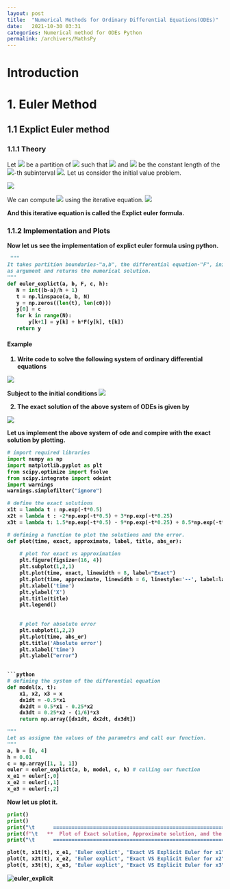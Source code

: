 ```yaml
---
layout: post
title:  "Numerical Methods for Ordinary Differential Equations(ODEs)"
date:   2021-10-30 03:31
categories: Numerical method for ODEs Python
permalink: /archivers/MathsPy
---
```

# Introduction

# 1. Euler Method
## 1.1 Explict Euler method
### 1.1.1 Theory 
Let <img src="https://latex.codecogs.com/svg.latex?\normalsize&space;t_k"/> be a partition of <img src="https://latex.codecogs.com/svg.latex?\normalsize&space;[a,b]"/> such that <img src="https://latex.codecogs.com/svg.latex?\normalsize&space;a=t_0<t_1<\cdots<t_{N-1}<t_{N}=b"/> and <img src="https://latex.codecogs.com/svg.latex?\normalsize;H"/> 
be the constant length of the <img src="https://latex.codecogs.com/svg.latex?\normalsize&space;k"/>-th subinterval 
<img src="https://latex.codecogs.com/svg.latex?\normalsize&space;H = t_k - t_{k-1}"/>. Let us consider the initial value problem.

<img src="https://latex.codecogs.com/svg.latex?\Large&space;\begin{equation}
  \begin{cases}
    y' = F(y, t),      & \quad \text{on } [a, b]\\\\
    y(a) = c,
  \end{cases}
\end{equation}"/>

We can compute <img src="https://latex.codecogs.com/svg.latex?\normalsize&space;y_{k+1}"/> using the iterative equation.<b>
<img src="https://latex.codecogs.com/svg.latex?\normalsize&space;y_{k+1} = y_k + HF(y_k, t_k)"/>

And this iterative equation is called the Explict euler formula.

### 1.1.2 Implementation and Plots
  Now let us see the implementation of explict euler formula using python.
 ```python
  """
It takes partition boundaries-"a,b", the differential equation-"F", initial values-'c', and the step size-'h'
as argument and returns the numerical solution.
"""
def euler_explict(a, b, F, c, h):
    N = int((b-a)/h + 1)
    t = np.linspace(a, b, N)
    y = np.zeros((len(t), len(c0)))
    y[0] = c
    for k in range(N):
        y[k+1] = y[k] + h*F(y[k], t[k])
    return y               
```
#### Example
  
 1. Write code to solve the following system of ordinary differential equations

<img src="https://latex.codecogs.com/svg.latex?\Large&space;\begin{cases}
\frac{dx_1}{dt} = -\frac{1}{2}x_1\\\\
\frac{dx_2}{dt} = \frac{1}{2}x_1-\frac{1}{4}x_2 & \quad \text{ on } [0,4]\\\\ 
\frac{dx_3}{dt} = \frac{1}{4}x_2-\frac{1}{6}x_3
\end{cases}"/>


Subject to the initial conditions <img src="https://latex.codecogs.com/svg.latex?\normalsize&space; x_1(0) = 1, x_2(0) = 1, x_3(0) = 1
"/>

2. The exact solution of the above system of ODEs is given by

<img src="https://latex.codecogs.com/svg.latex?\Large&space;\begin{cases}
x_1(t) =  e^{-t/2}\\
x_2(t)=  -2e^{-t/2}+3e^{-t/4}\\
x_3(t) =  \dfrac{3}{2}e^{-t/2} - 9e^{-t/4} + \dfrac{17}{2}e^{-t/6}
\end{cases}"/>
  
Let us implement the above system of ode and compire with the exact solution by plotting.
  
```python
# import required libraries
import numpy as np
import matplotlib.pyplot as plt
from scipy.optimize import fsolve
from scipy.integrate import odeint
import warnings
warnings.simplefilter("ignore")
```
 
```python
# define the exact solutions
x1t = lambda t : np.exp(-t*0.5)
x2t = lambda t : -2*np.exp(-t*0.5) + 3*np.exp(-t*0.25)
x3t = lambda t: 1.5*np.exp(-t*0.5) - 9*np.exp(-t*0.25) + 8.5*np.exp(-t*1/6)
```
```python 
# defining a function to plot the solutions and the error.
def plot(time, exact, approximate, label, title, abs_er):
    
    # plot for exact vs approximation
    plt.figure(figsize=(16, 4))
    plt.subplot(1,2,1)
    plt.plot(time, exact, linewidth = 8, label="Exact")
    plt.plot(time, approximate, linewidth = 6, linestyle='--', label=label)
    plt.xlabel('time')
    plt.ylabel('X')
    plt.title(title)
    plt.legend()
    
    
    # plot for absolute error
    plt.subplot(1,2,2)
    plt.plot(time, abs_er)
    plt.title('Absolute error')
    plt.xlabel('time')
    plt.ylabel("error")
```
```python
  
```python
# defining the system of the differential equation
def model(x, t):
    x1, x2, x3 = x
    dx1dt = -0.5*x1
    dx2dt = 0.5*x1 - 0.25*x2
    dx3dt = 0.25*x2 - (1/6)*x3
    return np.array([dx1dt, dx2dt, dx3dt])
 ```
```python
"""
Let us assigne the values of the parametrs and call our function.
"""
a, b = [0, 4]
h = 0.01
c = np.array([1, 1, 1])
euler = euler_explict(a, b, model, c, h) # calling our function
x_e1 = euler[:,0]
x_e2 = euler[:,1]
x_e3 = euler[:,2]
```
Now let us plot it.
```python
print()
print()
print("\t      =================================================================================")
print(f"\t   **  Plot of Exact solution, Approximate solution, and the error Using Explicit Euler **")
print("\t      ==================================================================================\n")

plot(t, x1t(t), x_e1, 'Euler explict', "Exact VS Explicit Euler for x1", abs(x1t(t) - x_e1))
plot(t, x2t(t), x_e2, 'Euler explict', "Exact VS Explicit Euler for x2", abs(x2t(t) - x_e2))
plot(t, x3t(t), x_e3, 'Euler explict', "Exact VS Explicit Euler for x3", abs(x3t(t) - x_e3))
```
![euler_explicit](https://github.com/luelhagos/luelhagos.github.io/blob/gh-pages/Figures/eu_ex.png?raw=true)
  
